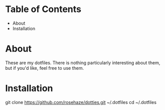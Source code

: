 # Table of Contents
 - About
 - Installation

# About
These are my dotfiles. There is nothing particularly interesting about them, but if you'd like, feel free to use them.

# Installation

git clone https://github.com/rosehaze/dotties.git ~/.dotfiles
cd ~/.dotfiles

